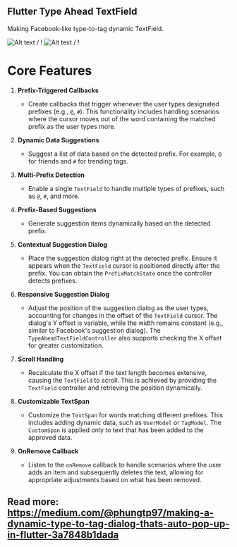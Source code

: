 ## Flutter Type Ahead TextField

Making Facebook-like type-to-tag dynamic TextField. 

![ Alt text](https://media.giphy.com/media/oQ4UtBHcUULM4VbKUu/giphy.gif) / ! [](https://media.giphy.com/media/oQ4UtBHcUULM4VbKUu/giphy.gif)![ Alt text](https://media.giphy.com/media/ahdzrBHI0z4YMbIAI9/giphy.gif) / ! [](https://media.giphy.com/media/ahdzrBHI0z4YMbIAI9/giphy.gif)

# Core Features

1. **Prefix-Triggered Callbacks**
    - Create callbacks that trigger whenever the user types designated prefixes (e.g., `@`, `#`). This functionality includes handling scenarios where the cursor moves out of the word containing the matched prefix as the user types more.

2. **Dynamic Data Suggestions**
    - Suggest a list of data based on the detected prefix. For example, `@` for friends and `#` for trending tags.

3. **Multi-Prefix Detection**
    - Enable a single `TextField` to handle multiple types of prefixes, such as `@`, `#`, and more.

4. **Prefix-Based Suggestions**
    - Generate suggestion items dynamically based on the detected prefix.

5. **Contextual Suggestion Dialog**
    - Place the suggestion dialog right at the detected prefix. Ensure it appears when the `TextField` cursor is positioned directly after the prefix. You can obtain the `PrefixMatchState` once the controller detects prefixes.

6. **Responsive Suggestion Dialog**
    - Adjust the position of the suggestion dialog as the user types, accounting for changes in the offset of the `TextField` cursor. The dialog's Y offset is variable, while the width remains constant (e.g., similar to Facebook's suggestion dialog). The `TypeAheadTextFieldController` also supports checking the X offset for greater customization.

7. **Scroll Handling**
    - Recalculate the X offset if the text length becomes extensive, causing the `TextField` to scroll. This is achieved by providing the `TextField` controller and retrieving the position dynamically.

8. **Customizable TextSpan**
    - Customize the `TextSpan` for words matching different prefixes. This includes adding dynamic data, such as `UserModel` or `TagModel`. The `CustomSpan` is applied only to text that has been added to the approved data.

9. **OnRemove Callback**
    - Listen to the `onRemove` callback to handle scenarios where the user adds an item and subsequently deletes the text, allowing for appropriate adjustments based on what has been removed.


## Read more: https://medium.com/@phungtp97/making-a-dynamic-type-to-tag-dialog-thats-auto-pop-up-in-flutter-3a7848b1dada
